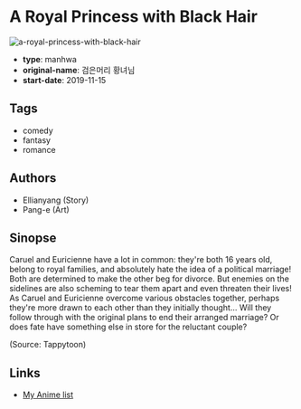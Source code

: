 # A Royal Princess with Black Hair

![a-royal-princess-with-black-hair](https://cdn.myanimelist.net/images/manga/1/245710.jpg)

-   **type**: manhwa
-   **original-name**: 검은머리 황녀님
-   **start-date**: 2019-11-15

## Tags

-   comedy
-   fantasy
-   romance

## Authors

-   Ellianyang (Story)
-   Pang-e (Art)

## Sinopse

Caruel and Euricienne have a lot in common: they're both 16 years old, belong to royal families, and absolutely hate the idea of a political marriage! Both are determined to make the other beg for divorce. But enemies on the sidelines are also scheming to tear them apart and even threaten their lives! As Caruel and Euricienne overcome various obstacles together, perhaps they're more drawn to each other than they initially thought... Will they follow through with the original plans to end their arranged marriage? Or does fate have something else in store for the reluctant couple?

(Source: Tappytoon)

## Links

-   [My Anime list](https://myanimelist.net/manga/134065/A_Royal_Princess_with_Black_Hair)
